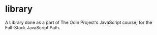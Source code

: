 # library
A Library done as a part of The Odin Project's JavaScript course, for the Full-Stack JavaScript Path.
